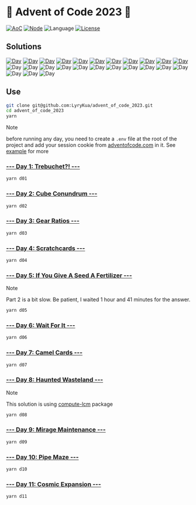 # 🎄 Advent of Code 2023 🎄
[![AoC][aoc-badge]][aoc]
[![Node][node-badge]][node]
![Language][language-badge]
[![License][license-badge]][license]

[aoc-badge]: https://badgen.net/badge/AoC/2023/blue
[aoc]: https://adventofcode.com/2023
[node-badge]: https://badgen.net/badge/Node/v20.10.0+/green
[node]: https://nodejs.org/en/download/
[language-badge]: https://badgen.net/badge/Language/JavaScript/yellow
[license-badge]: https://badgen.net/github/license/LyryKua/advent_of_code_2023
[license]: ./LICENSE

## Solutions

[//]: # (https://badgen.net/badge/XX/%E2%98%85%E2%98%86/yellow)
[![Day](https://badgen.net/badge/01/%E2%98%85%E2%98%85/green)](./d01)
[![Day](https://badgen.net/badge/02/%E2%98%85%E2%98%85/green)](./d02)
[![Day](https://badgen.net/badge/03/%E2%98%85%E2%98%85/green)](./d03)
[![Day](https://badgen.net/badge/04/%E2%98%85%E2%98%85/green)](./d04)
[![Day](https://badgen.net/badge/05/%E2%98%85%E2%98%85/green)](./d05)
[![Day](https://badgen.net/badge/06/%E2%98%85%E2%98%85/green)](./d06)
[![Day](https://badgen.net/badge/07/%E2%98%85%E2%98%85/green)](./d07)
[![Day](https://badgen.net/badge/08/%E2%98%85%E2%98%85/green)](./d08)
[![Day](https://badgen.net/badge/09/%E2%98%85%E2%98%85/green)](./d09)
[![Day](https://badgen.net/badge/10/%E2%98%85%E2%98%85/green)](./d10)
[![Day](https://badgen.net/badge/11/%E2%98%86%E2%98%86/gray)](./d11)
![Day](https://badgen.net/badge/12/%E2%98%86%E2%98%86/gray)
![Day](https://badgen.net/badge/13/%E2%98%86%E2%98%86/gray)
![Day](https://badgen.net/badge/14/%E2%98%86%E2%98%86/gray)
![Day](https://badgen.net/badge/15/%E2%98%86%E2%98%86/gray)
![Day](https://badgen.net/badge/16/%E2%98%86%E2%98%86/gray)
![Day](https://badgen.net/badge/17/%E2%98%86%E2%98%86/gray)
![Day](https://badgen.net/badge/18/%E2%98%86%E2%98%86/gray)
![Day](https://badgen.net/badge/19/%E2%98%86%E2%98%86/gray)
![Day](https://badgen.net/badge/20/%E2%98%86%E2%98%86/gray)
![Day](https://badgen.net/badge/21/%E2%98%86%E2%98%86/gray)
![Day](https://badgen.net/badge/22/%E2%98%86%E2%98%86/gray)
![Day](https://badgen.net/badge/23/%E2%98%86%E2%98%86/gray)
![Day](https://badgen.net/badge/24/%E2%98%86%E2%98%86/gray)
![Day](https://badgen.net/badge/25/%E2%98%86%E2%98%86/gray)

## Use
```bash
git clone git@github.com:LyryKua/advent_of_code_2023.git
cd advent_of_code_2023
yarn
```

> [!NOTE]
> before running any day, you need to create a `.env` file at the root of the project and add your session cookie from
> [adventofcode.com](https://adventofcode.com/2023) in it. See [example](./.env.example) for more

### [--- Day 1: Trebuchet?! ---](https://adventofcode.com/2023/day/1)

```bash
yarn d01
```

### [--- Day 2: Cube Conundrum ---](https://adventofcode.com/2023/day/2)

```bash
yarn d02
```

### [--- Day 3: Gear Ratios ---](https://adventofcode.com/2023/day/3)

```bash
yarn d03
```

### [--- Day 4: Scratchcards ---](https://adventofcode.com/2023/day/4)

```bash
yarn d04
```

### [--- Day 5: If You Give A Seed A Fertilizer ---](https://adventofcode.com/2023/day/5)

> [!NOTE]
> Part 2 is a bit slow. Be patient, I waited 1 hour and 41 minutes for the answer.

```bash
yarn d05
```

### [--- Day 6: Wait For It ---](https://adventofcode.com/2023/day/6)

```bash
yarn d06
```

### [--- Day 7: Camel Cards ---](https://adventofcode.com/2023/day/7)

```bash
yarn d07
```

### [--- Day 8: Haunted Wasteland ---](https://adventofcode.com/2023/day/8)

> [!NOTE]
> This solution is using [compute-lcm](https://www.npmjs.com/package/compute-lcm) package

```bash
yarn d08
```

### [--- Day 9: Mirage Maintenance ---](https://adventofcode.com/2023/day/9)

```bash
yarn d09
```

### [--- Day 10: Pipe Maze ---](https://adventofcode.com/2023/day/10)

```bash
yarn d10
```

### [--- Day 11: Cosmic Expansion ---](https://adventofcode.com/2023/day/11)

```bash
yarn d11
```
